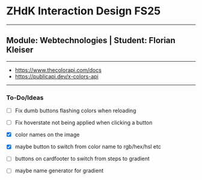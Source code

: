 # ZHdK Interaction Design FS25
___

## Module: Webtechnologies | Student: Florian Kleiser

___

- https://www.thecolorapi.com/docs
- https://publicapi.dev/x-colors-api

___

### To-Do/Ideas

- [ ] Fix dumb buttons flashing colors when reloading
- [ ] Fix hoverstate not being applied when clicking a button

- [x] color names on the image
- [x] maybe button to switch from color name to rgb/hex/hsl etc
- [ ] buttons on cardfooter to switch from steps to gradient
- [ ] maybe name generator for gradient